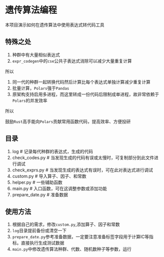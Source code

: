 # 遗传算法编程

本项目演示如何在遗传算法中使用表达式转代码工具

## 特殊之处

1. 种群中有大量相似表达式
2. `expr_codegen`中的`cse`公共子表达式消除可以减少大量重复计算

所以

1. 同一代的种群一起转换代码然后计算比每个表达式单独计算减少重复计算
2. 批量计算，`Polars`强于`Pandas`
3. 原架构支持启用多进程，而这里转成一份代码后限制成单进程，故非常依赖于`Polars`的并发效率

所以

鼓励`Rust`高手能向`Polars`贡献常用函数代码，提高效率、方便投研

## 目录

1. log # 记录每代种群的表达式，生成的代码
2. check_codes.py # 当发现生成的代码有误或太慢时，可复制部分到此文件进行调试
3. check_exprs.py # 当发现生成的表达式有误时，可在此对表达式进行调试
4. custom.py # 导入算子、因子、和常数
5. helper.py # 一些辅助函数
6. main.py # 入口函数，可在这调整参数或添加功能
7. prepare_date.py # 准备数据

## 使用方法

1. 根据自己的需求，修改`custom.py`,添加算子、因子和常数
2. `log`目录提前备份或清空一下
3. `prepare_date.py`参考准备数据，一定要注意准备标签字段用于计算IC等指标。直接执行生成测试数据
4. `main.py`中修改遗传算法种群、代数、随机数种子等参数，运行